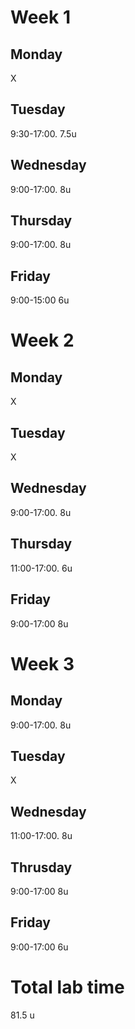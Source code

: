 # Week 1




## Monday
X
## Tuesday
9:30-17:00.     7.5u
## Wednesday
9:00-17:00.     8u 
## Thursday
9:00-17:00.     8u
## Friday
9:00-15:00     6u

# Week 2

## Monday
X
## Tuesday
X
## Wednesday 
9:00-17:00.    8u 
## Thursday
11:00-17:00.   6u 
## Friday
9:00-17:00     8u
# Week 3

## Monday
9:00-17:00.    8u
## Tuesday
X
## Wednesday
11:00-17:00.    8u
## Thrusday
9:00-17:00     8u
## Friday
9:00-17:00     6u 
# Total lab time
81.5 u
